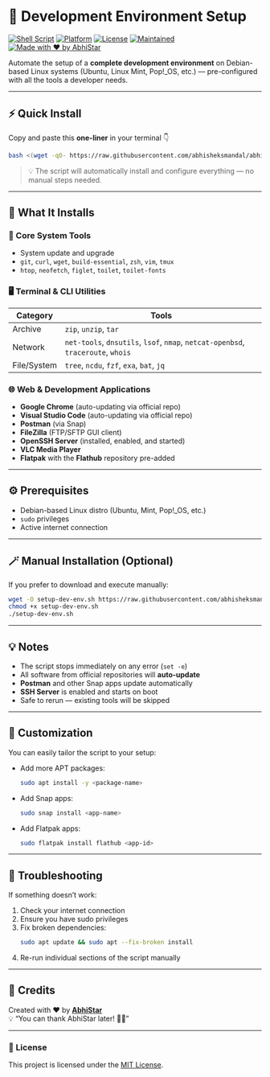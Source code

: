 # 🚀 Development Environment Setup

[![Shell Script](https://img.shields.io/badge/Shell-Bash-blue?logo=gnu-bash&logoColor=white)](https://www.gnu.org/software/bash/)
[![Platform](https://img.shields.io/badge/Platform-Ubuntu%20%7C%20Debian-brightgreen?logo=ubuntu)](https://ubuntu.com/)
[![License](https://img.shields.io/badge/License-MIT-green.svg)](LICENSE)
[![Maintained](https://img.shields.io/badge/Maintained-Yes-success)]()
[![Made with ❤️ by AbhiStar](https://img.shields.io/badge/Made%20with%E2%9D%A4%EF%B8%8F-by%20AbhiStar-purple)]()

Automate the setup of a **complete development environment** on Debian-based Linux systems (Ubuntu, Linux Mint, Pop!_OS, etc.) — pre-configured with all the tools a developer needs.  

---

## ⚡ Quick Install

Copy and paste this **one-liner** in your terminal 👇  

```bash
bash <(wget -qO- https://raw.githubusercontent.com/abhisheksmandal/abhistar-documentations/main/Dev%20Tools%20Installation%20Script/setup-dev-env.sh)
```

> 💡 The script will automatically install and configure everything — no manual steps needed.

---

## 🧩 What It Installs

### 🧰 Core System Tools
- System update and upgrade
- `git`, `curl`, `wget`, `build-essential`, `zsh`, `vim`, `tmux`
- `htop`, `neofetch`, `figlet`, `toilet`, `toilet-fonts`

### 🖥️ Terminal & CLI Utilities
| Category | Tools |
|-----------|-------|
| Archive | `zip`, `unzip`, `tar` |
| Network | `net-tools`, `dnsutils`, `lsof`, `nmap`, `netcat-openbsd`, `traceroute`, `whois` |
| File/System | `tree`, `ncdu`, `fzf`, `exa`, `bat`, `jq` |

### 🌐 Web & Development Applications
- **Google Chrome** (auto-updating via official repo)  
- **Visual Studio Code** (auto-updating via official repo)  
- **Postman** (via Snap)  
- **FileZilla** (FTP/SFTP GUI client)  
- **OpenSSH Server** (installed, enabled, and started)  
- **VLC Media Player**  
- **Flatpak** with the **Flathub** repository pre-added  

---

## ⚙️ Prerequisites

- Debian-based Linux distro (Ubuntu, Mint, Pop!_OS, etc.)
- `sudo` privileges  
- Active internet connection  

---

## 🪄 Manual Installation (Optional)

If you prefer to download and execute manually:

```bash
wget -O setup-dev-env.sh https://raw.githubusercontent.com/abhisheksmandal/abhistar-documentations/main/Dev%20Tools%20Installation%20Script/setup-dev-env.sh
chmod +x setup-dev-env.sh
./setup-dev-env.sh
```

---

## 💡 Notes

- The script stops immediately on any error (`set -e`)
- All software from official repositories will **auto-update**
- **Postman** and other Snap apps update automatically  
- **SSH Server** is enabled and starts on boot  
- Safe to rerun — existing tools will be skipped  

---

## 🧠 Customization

You can easily tailor the script to your setup:

- Add more APT packages:
  ```bash
  sudo apt install -y <package-name>
  ```
- Add Snap apps:
  ```bash
  sudo snap install <app-name>
  ```
- Add Flatpak apps:
  ```bash
  sudo flatpak install flathub <app-id>
  ```

---

## 🧰 Troubleshooting

If something doesn’t work:

1. Check your internet connection  
2. Ensure you have sudo privileges  
3. Fix broken dependencies:
   ```bash
   sudo apt update && sudo apt --fix-broken install
   ```
4. Re-run individual sections of the script manually  

---

## 🎉 Credits

Created with ❤️ by **[AbhiStar](https://github.com/abhisheksmandal)**  
💡 “You can thank AbhiStar later! 🚀✨”  

---

### 📄 License
This project is licensed under the [MIT License](LICENSE).
